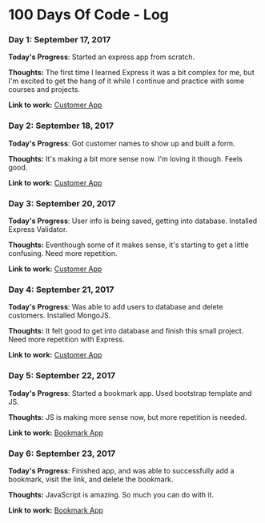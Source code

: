 # 100 Days Of Code - Log

### Day 1: September 17, 2017 

**Today's Progress**: Started an express app from scratch. 

**Thoughts:** The first time I learned Express it was a bit complex for me, but I'm excited to get the hang of it while I continue and practice with some courses and projects. 

**Link to work:** <a href="https://github.com/Kelso333/customerapp" target="_blank">Customer App</a>


### Day 2: September 18, 2017

**Today's Progress**: Got customer names to show up and built a form. 

**Thoughts:** It's making a bit more sense now. I'm loving it though. Feels good. 

**Link to work:** <a href="https://github.com/Kelso333/customerapp" target="_blank">Customer App</a>


### Day 3: September 20, 2017 

**Today's Progress**: User info is being saved, getting into database. Installed Express Validator.

**Thoughts:** Eventhough some of it makes sense, it's starting to get a little confusing. Need more repetition.

**Link to work:** <a href="https://github.com/Kelso333/customerapp" target="_blank">Customer App</a>


### Day 4: September 21, 2017 

**Today's Progress**: Was able to add users to database and delete customers. Installed MongoJS.

**Thoughts:** It felt good to get into database and finish this small project. Need more repetition with Express.

**Link to work:** <a href="https://github.com/Kelso333/customerapp" target="_blank">Customer App</a>


### Day 5: September 22, 2017 

**Today's Progress**: Started a bookmark app. Used bootstrap template and JS.

**Thoughts:** JS is making more sense now, but more repetition is needed. 

**Link to work:** <a href="https://github.com/Kelso333/bookmarkapp" target="_blank">Bookmark App</a>


### Day 6: September 23, 2017 

**Today's Progress**: Finished app, and was able to successfully add a bookmark, visit the link, and delete the bookmark.

**Thoughts:** JavaScript is amazing. So much you can do with it.  

**Link to work:** <a href="https://github.com/Kelso333/bookmarkapp" target="_blank">Bookmark App</a>
